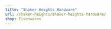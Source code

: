 ```yaml
---
title: "Shaker Heights Hardware"
url: /shaker-heights/shaker-heights-hardware/
shop: Eisenwaren
---
```

